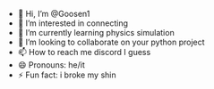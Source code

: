 - 👋 Hi, I’m @Goosen1
- 👀 I’m interested in connecting
- 🌱 I’m currently learning physics simulation
- 💞️ I’m looking to collaborate on your python project
- 📫 How to reach me discord I guess
- 😄 Pronouns: he/it      
- ⚡ Fun fact: i broke my shin

<!---
Goosen1/Goosen1 is a ✨ special ✨ repository because its `README.md` (this file) appears on your GitHub profile.
You can click the Preview link to take a look at your changes.
--->
